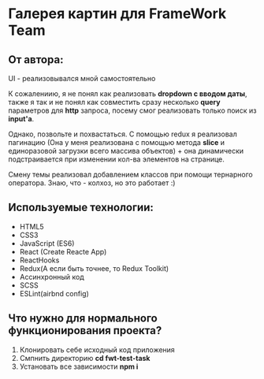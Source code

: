 # Галерея картин для FrameWork Team


## От автора: 

UI - реализовывался мной самостоятельно


К сожалениию, я не понял как реализовать __dropdown с вводом даты__, также я так и не понял как совместить сразу несколько __query__ параметров для __http__ запроса, посему смог реализовать только поиск из __input'а__.


Однако, позвольте и похвастаться. С помощью redux я реализовал пагинацию (Она у меня реализована с помощью метода __slice__ и единоразовой загрузки всего массива объектов) +
она динамически подстраивается при изменении кол-ва элементов на странице.


Смену темы реализовал добавлением классов при помощи тернарного оператора. Знаю, что - колхоз, но это работает :)


## Используемые технологии:


* HTML5
* CSS3
* JavaScript (ES6)
* React (Create Reacte App)
* ReactHooks
* Redux(А если быть точнее, то Redux Toolkit)
* Ассинхронный код
* SCSS
* ESLint(airbnd config)

## Что нужно для нормального функционирования проекта?

1. Клонировать себе исходный код приложения
2. Смпнить директорию **cd fwt-test-task**
3. Установать все зависимости **npm i**
